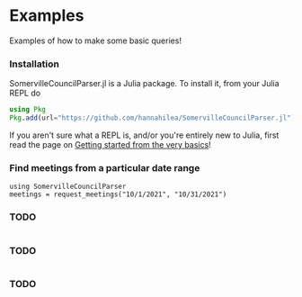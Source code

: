 # Examples
Examples of how to make some basic queries!

### Installation
SomervilleCouncilParser.jl is a Julia package.  To install it, from your Julia REPL do
```julia
using Pkg
Pkg.add(url="https://github.com/hannahilea/SomervilleCouncilParser.jl")
```
If you aren't sure what a REPL is, and/or you're entirely new to Julia, first read the page on [Getting started from the very basics](@ref)!


### Find meetings from a particular date range
```@example 1
using SomervilleCouncilParser
meetings = request_meetings("10/1/2021", "10/31/2021")
```

### TODO
```@example 1

```

### TODO
```@example 1

```

### TODO
```@example 1

```
